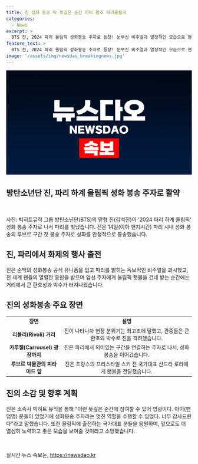 ```yaml
---
title: 진 성화 봉송 속 뜻깊은 순간 아미 환호 파리올림픽
categories:
  - News
excerpt: >
  BTS 진, 2024 파리 올림픽 성화봉송 주자로 등장! 눈부신 비주얼과 열정적인 모습으로 현지 관중들을 사로잡았다. 진은 파리를 밝히는 순백의 유니폼을 입고 성공적으로 성화를 봉송하며 관중들을 환호케 했다. 또한, 팬들에 대한 감사와 대한민국 국가대표팀을 응원하는 메시지를 전했다. 패럴림픽에도 관심을 당부하며 앞으로 더 큰 무대에서 활약할 의지를 다졌다.
feature_text: >
  BTS 진, 2024 파리 올림픽 성화봉송 주자로 등장! 눈부신 비주얼과 열정적인 모습으로 현지 관중들을 사로잡았다. 진은 파리를 밝히는 순백의 유니폼을 입고 성공적으로 성화를 봉송하며 관중들을 환호케 했다. 또한, 팬들에 대한 감사와 대한민국 국가대표팀을 응원하는 메시지를 전했다. 패럴림픽에도 관심을 당부하며 앞으로 더 큰 무대에서 활약할 의지를 다졌다.
image: '/assets/img/newsdao_breakingnews.jpg'
---
```


<p><img src="/assets/img/newsdao_breakingnews.jpg" alt="ontimetimes 속보" /></p>

<h2 data-ke-size="size26">방탄소년단 진, 파리 하계 올림픽 성화 봉송 주자로 활약</h2>

<p data-ke-size="size16">&nbsp;</p>

<p>사진: 빅히트뮤직 그룹 방탄소년단(BTS)의 맏형 진(김석진)이 '2024 파리 하계 올림픽' 성화 봉송 주자로 나서 파리를 빛냈습니다. 진은 14일(이하 현지시간) 파리 시내 성화 봉송의 루브르 구간 첫 봉송 주자로 성화를 안정적으로 봉송했습니다.</p></p>

<h2 data-ke-size="size22">진, 파리에서 화제의 행사 출전</h2>

<p data-ke-size="size16">진은 순백의 성화봉송 공식 유니폼을 입고 파리를 밝히는 독보적인 비주얼을 과시했고, 전 세계 팬들의 열렬한 응원을 받으며 앞선 주자에게 올림픽 횃불을 건네 받는 순간에는 거리에서 큰 환호성과 박수가 터져나왔습니다. </p>

<h2 data-ke-size="size22">진의 성화봉송 주요 장면</h2>

<table>
<tbody>
<tr>
<td style="text-align: center; height: 17px;"><b>장면</b></td>
<td style="text-align: center; height: 17px;"><b>설명</b></td>
</tr>
<tr>
<td style="text-align: center; height: 17px;"><b>리볼리(Rivoli) 거리</b></td>
<td style="text-align: center; height: 17px;">진이 나타나자 현장 분위기는 최고조에 달했고, 관중들은 큰 환호와 박수로 진을 격려했습니다.</td>
</tr>
<tr>
<td style="text-align: center; height: 17px;"><b>카루젤(Carrousel) 광장까지</b></td>
<td style="text-align: center; height: 17px;">진은 파리에서 의미있는 구간을 연결하는 주자로 나서, 성화봉송을 이어갔습니다.</td>
</tr>
<tr>
<td style="text-align: center; height: 17px;"><b>루브르 박물관의 피라미드 앞</b></td>
<td style="text-align: center; height: 17px;">진은 프랑스의 프리스타일 스키 전 국가대표 산드라 로라에게 횃불을 전달했습니다.</td>
</tr>
</tbody>
</table>

<h2 data-ke-size="size22">진의 소감 및 향후 계획</h2>

<p data-ke-size="size16">진은 소속사 빅히트 뮤직을 통해 "이런 뜻깊은 순간에 참여할 수 있어 영광이다. 아미(팬덤명) 분들이 있었기에 성화봉송 주자라는 멋진 역할을 수행할 수 있었다. 너무 감사드린다"라고 말했습니다. 또한 올림픽에 출전하는 국가대표 분들을 응원하며, 앞으로도 더 열심히 노력하고 좋은 모습을 보여줄 것이라고 소망했습니다.</p>

<p data-ke-size="size16">&nbsp;</p>
실시간 뉴스 속보는, <a href="https://newsdao.kr" rel="dofollow">https://newsdao.kr</a>


